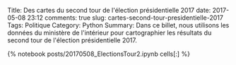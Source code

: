 ﻿Title: Des cartes du second tour de l'élection présidentielle 2017
date: 2017-05-08 23:12
comments: true
slug: cartes-second-tour-presidentielle-2017
Tags: Politique 
Category: Python
Summary: Dans ce billet, nous utilisons les données du ministère de l'intérieur pour cartographier les résultats du second tour de l'élection présidentielle 2017.

{% notebook posts/20170508_ElectionsTour2.ipynb cells[:] %}
